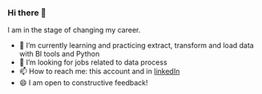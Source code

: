 ### Hi there 👋

I am in the stage of changing my career.
- 🌱 I’m currently learning and practicing extract, transform and load data with BI tools and Python
- 👯 I’m looking for jobs related to data process
- 📫 How to reach me: this account and in [linkedIn](https://www.linkedin.com/in/hang-nguyen-a619b1105/)
- 😄 I am open to constructive feedback!

<!--
- 👯 I’m looking to collaborate on ...
- 🤔 I’m looking for help with ...
- 💬 Ask me about ...
- 📫 How to reach me: ...
- 😄 Pronouns: ...
- ⚡ Fun fact: ...
-->
